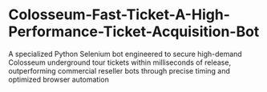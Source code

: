 # Colosseum-Fast-Ticket-A-High-Performance-Ticket-Acquisition-Bot
A specialized Python Selenium bot engineered to secure high-demand Colosseum underground tour tickets within milliseconds of release, outperforming commercial reseller bots through precise timing and optimized browser automation
